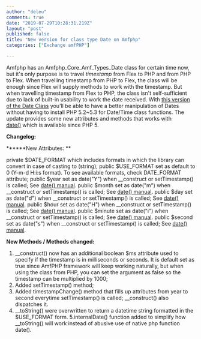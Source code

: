 ```yaml
---
author: "deleu"
comments: true
date: "2019-07-29T10:28:31.219Z"
layout: "post"
published: false
title: "New version for class type Date on Amfphp"
categories: ["Exchange amfPHP"]

---
```

Amfphp has an Amfphp_Core_Amf_Types_Date class for certain time now, but it's only purpose is to travel _timestamp_ from Flex to PHP and from PHP to Flex. When travelling timestamp from PHP to Flex, the class will be enough since Flex will supply methods to work with the timestamp. But when travelling timestamp from Flex to PHP, the class isn't self-sufficient due to lack of built-in usability to work the date received. With [this version of the Date Class](https://www.silexlabs.org/?attachment_id=137279) you'll be able to have a better manipulation of Dates without having to install PHP 5.2~5.3 for Date/Time class functions. The update provides some new attributes and methods that works with [date()](http://php.net/manual/pt_BR/function.date.php) which is available since PHP 5.

**Changelog:**

******New Attributes: **

private $DATE_FORMAT which includes formats in which the library can convert in case of casting to (string);
public $USE_FORMAT set as default to 0 (Y-m-d H:i:s format). To see available formats, check DATE_FORMAT attribute;
public $year set as date("Y") when __construct or setTimestamp() is called; See [date() manual](http://php.net/manual/pt_BR/function.date.php).
public $month set as date("m") when __construct or setTimestamp() is called; See [date() manual](http://php.net/manual/pt_BR/function.date.php).
public $day set as date("d") when __construct or setTimestamp() is called; See [date() manual](http://php.net/manual/pt_BR/function.date.php).
public $hour set as date("H") when __construct or setTimestamp() is called; See [date() manual](http://php.net/manual/pt_BR/function.date.php).
public $minute set as date("i") when __construct or setTimestamp() is called; See [date() manual](http://php.net/manual/pt_BR/function.date.php).
public $second set as date("s") when __construct or setTimestamp() is called; See [date() manual](http://php.net/manual/pt_BR/function.date.php).

**New Methods / Methods changed:**

1. __construct() now has an additional boolean $ms attribute used to specify if the timestamp is in milliseconds or seconds. It is default set as true since AmfPHP framework will keep working naturally, but when using the class from PHP, you can set the argument as false so the timestamp can be multiplied by 1000;
2. Added setTimestamp() method;
3. Added timestampChange() method that fills up attributes from year to second everytime setTimestamp() is called; __construct() also dispatches it.
4. __toString() were overwritten to return a datetime string formatted in the $USE_FORMAT form.
5.internalDate() function added to simplify how __toString() will work instead of abusive use of native php function date().


